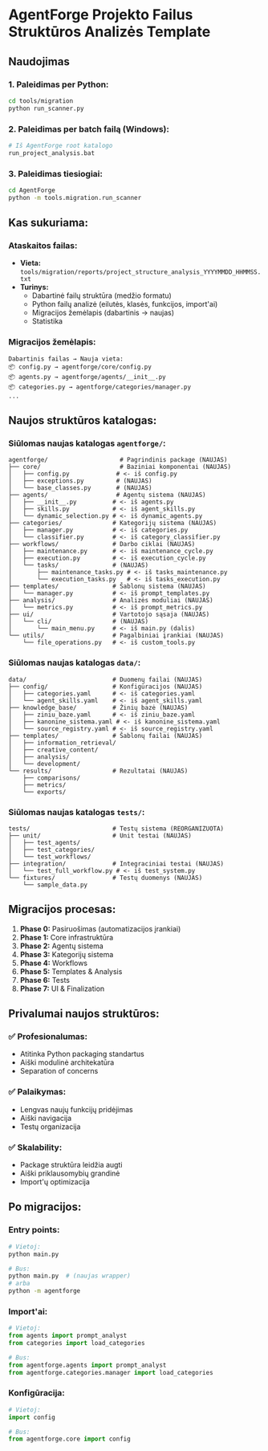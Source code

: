 # AgentForge Projekto Failus Struktūros Analizės Template

## Naudojimas

### 1. Paleidimas per Python:
```bash
cd tools/migration
python run_scanner.py
```

### 2. Paleidimas per batch failą (Windows):
```bash
# Iš AgentForge root katalogo
run_project_analysis.bat
```

### 3. Paleidimas tiesiogiai:
```bash
cd AgentForge
python -m tools.migration.run_scanner
```

## Kas sukuriama:

### Ataskaitos failas:
- **Vieta:** `tools/migration/reports/project_structure_analysis_YYYYMMDD_HHMMSS.txt`
- **Turinys:**
  - Dabartinė failų struktūra (medžio formatu)
  - Python failų analizė (eilutės, klasės, funkcijos, import'ai)
  - Migracijos žemėlapis (dabartinis → naujas)
  - Statistika

### Migracijos žemėlapis:
```
Dabartinis failas → Nauja vieta:
📦 config.py → agentforge/core/config.py
📦 agents.py → agentforge/agents/__init__.py
📦 categories.py → agentforge/categories/manager.py
...
```

## Naujos struktūros katalogas:

### Siūlomas naujas katalogas `agentforge/`:

```
agentforge/                    # Pagrindinis package (NAUJAS)
├── core/                      # Baziniai komponentai (NAUJAS)
│   ├── config.py             # <- iš config.py
│   ├── exceptions.py         # (NAUJAS)
│   └── base_classes.py       # (NAUJAS)
├── agents/                   # Agentų sistema (NAUJAS)
│   ├── __init__.py          # <- iš agents.py
│   ├── skills.py            # <- iš agent_skills.py
│   └── dynamic_selection.py # <- iš dynamic_agents.py
├── categories/              # Kategorijų sistema (NAUJAS)
│   ├── manager.py           # <- iš categories.py
│   └── classifier.py        # <- iš category_classifier.py
├── workflows/               # Darbo ciklai (NAUJAS)
│   ├── maintenance.py       # <- iš maintenance_cycle.py
│   ├── execution.py         # <- iš execution_cycle.py
│   └── tasks/               # (NAUJAS)
│       ├── maintenance_tasks.py # <- iš tasks_maintenance.py
│       └── execution_tasks.py   # <- iš tasks_execution.py
├── templates/               # Šablonų sistema (NAUJAS)
│   └── manager.py           # <- iš prompt_templates.py
├── analysis/                # Analizės moduliai (NAUJAS)
│   └── metrics.py           # <- iš prompt_metrics.py
├── ui/                      # Vartotojo sąsaja (NAUJAS)
│   └── cli/                 # (NAUJAS)
│       └── main_menu.py     # <- iš main.py (dalis)
└── utils/                   # Pagalbiniai įrankiai (NAUJAS)
    └── file_operations.py   # <- iš custom_tools.py
```

### Siūlomas naujas katalogas `data/`:

```
data/                        # Duomenų failai (NAUJAS)
├── config/                  # Konfigūracijos (NAUJAS)
│   ├── categories.yaml      # <- iš categories.yaml
│   └── agent_skills.yaml    # <- iš agent_skills.yaml
├── knowledge_base/          # Žinių bazė (NAUJAS)
│   ├── ziniu_baze.yaml      # <- iš ziniu_baze.yaml
│   ├── kanonine_sistema.yaml # <- iš kanonine_sistema.yaml
│   └── source_registry.yaml # <- iš source_registry.yaml
├── templates/               # Šablonų failai (NAUJAS)
│   ├── information_retrieval/
│   ├── creative_content/
│   ├── analysis/
│   └── development/
└── results/                 # Rezultatai (NAUJAS)
    ├── comparisons/
    ├── metrics/
    └── exports/
```

### Siūlomas naujas katalogas `tests/`:

```
tests/                       # Testų sistema (REORGANIZUOTA)
├── unit/                    # Unit testai (NAUJAS)
│   ├── test_agents/
│   ├── test_categories/
│   └── test_workflows/
├── integration/             # Integraciniai testai (NAUJAS)
│   └── test_full_workflow.py # <- iš test_system.py
└── fixtures/                # Testų duomenys (NAUJAS)
    └── sample_data.py
```

## Migracijos procesas:

1. **Phase 0:** Pasiruošimas (automatizacijos įrankiai)
2. **Phase 1:** Core infrastruktūra
3. **Phase 2:** Agentų sistema
4. **Phase 3:** Kategorijų sistema
5. **Phase 4:** Workflows
6. **Phase 5:** Templates & Analysis
7. **Phase 6:** Tests
8. **Phase 7:** UI & Finalization

## Privalumai naujos struktūros:

### ✅ Profesionalumas:
- Atitinka Python packaging standartus
- Aiški modulinė architekatūra
- Separation of concerns

### ✅ Palaikymas:
- Lengvas naujų funkcijų pridėjimas
- Aiški navigacija
- Testų organizacija

### ✅ Skalability:
- Package struktūra leidžia augti
- Aiški priklausomybių grandinė
- Import'ų optimizacija

## Po migracijos:

### Entry points:
```bash
# Vietoj:
python main.py

# Bus:
python main.py  # (naujas wrapper)
# arba
python -m agentforge
```

### Import'ai:
```python
# Vietoj:
from agents import prompt_analyst
from categories import load_categories

# Bus:
from agentforge.agents import prompt_analyst
from agentforge.categories.manager import load_categories
```

### Konfigūracija:
```python
# Vietoj:
import config

# Bus:
from agentforge.core import config
```
